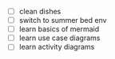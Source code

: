 - [ ] clean dishes
- [ ] switch to summer bed env
- [ ] learn basics of mermaid
- [ ] learn use case diagrams
- [ ] learn activity diagrams
<!--stackedit_data:
eyJoaXN0b3J5IjpbMTk0MjU0NjU4NV19
-->